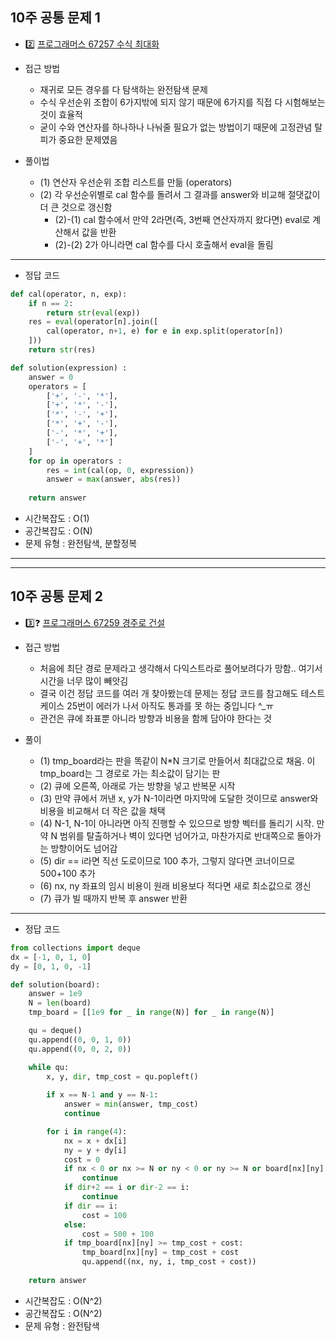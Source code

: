 ## 10주 공통 문제 1
* 2️⃣ [프로그래머스 67257 수식 최대화](https://programmers.co.kr/learn/courses/30/lessons/67257)

* 접근 방법
	* 재귀로 모든 경우를 다 탐색하는 완전탐색 문제
  * 수식 우선순위 조합이 6가지밖에 되지 않기 때문에 6가지를 직접 다 시험해보는 것이 효율적
  * 굳이 수와 연산자를 하나하나 나눠줄 필요가 없는 방법이기 때문에 고정관념 탈피가 중요한 문제였음

* 풀이법
  * (1) 연산자 우선순위 조합 리스트를 만듦 (operators)
  * (2) 각 우선순위별로 cal 함수를 돌려서 그 결과를 answer와 비교해 절댓값이 더 큰 것으로 갱신함
    * (2)-(1) cal 함수에서 만약 2라면(즉, 3번째 연산자까지 왔다면) eval로 계산해서 값을 반환
    * (2)-(2) 2가 아니라면 cal 함수를 다시 호출해서 eval을 돌림
   
---
* 정답 코드
```python
def cal(operator, n, exp):
    if n == 2:
        return str(eval(exp))
    res = eval(operator[n].join([
        cal(operator, n+1, e) for e in exp.split(operator[n])
    ]))
    return str(res)

def solution(expression) :
    answer = 0
    operators = [
        ['+', '-', '*'],
        ['+', '*', '-'],
        ['*', '-', '+'],
        ['*', '+', '-'],
        ['-', '*', '+'],
        ['-', '+', '*']
    ]
    for op in operators :
        res = int(cal(op, 0, expression))
        answer = max(answer, abs(res))
        
    return answer
```
- 시간복잡도 : O(1)
- 공간복잡도 : O(N)
- 문제 유형 : 완전탐색, 분할정복
---
---
## 10주 공통 문제 2
* 3️⃣❓ [프로그래머스 67259 경주로 건설](https://programmers.co.kr/learn/courses/30/lessons/67259)

* 접근 방법
	* 처음에 최단 경로 문제라고 생각해서 다익스트라로 풀어보려다가 망함.. 여기서 시간을 너무 많이 빼앗김
  * 결국 이건 정답 코드를 여러 개 찾아봤는데 문제는 정답 코드를 참고해도 테스트 케이스 25번이 에러가 나서 아직도 통과를 못 하는 중입니다 ^_ㅠ
  * 관건은 큐에 좌표뿐 아니라 방향과 비용을 함께 담아야 한다는 것

* 풀이
  * (1) tmp_board라는 판을 똑같이 N*N 크기로 만들어서 최대값으로 채움. 이 tmp_board는 그 경로로 가는 최소값이 담기는 판
  * (2) 큐에 오른쪽, 아래로 가는 방향을 넣고 반복문 시작
  * (3) 만약 큐에서 꺼낸 x, y가 N-1이라면 마지막에 도달한 것이므로 answer와 비용을 비교해서 더 작은 값을 채택
  * (4) N-1, N-1이 아니라면 아직 진행할 수 있으므로 방향 벡터를 돌리기 시작. 만약 N 범위를 탈출하거나 벽이 있다면 넘어가고, 마찬가지로 반대쪽으로 돌아가는 방향이어도 넘어감
  * (5) dir == i라면 직선 도로이므로 100 추가, 그렇지 않다면 코너이므로 500+100 추가
  * (6) nx, ny 좌표의 임시 비용이 원래 비용보다 적다면 새로 최소값으로 갱신
  * (7) 큐가 빌 때까지 반복 후 answer 반환
  
---
* 정답 코드
```python
from collections import deque
dx = [-1, 0, 1, 0]
dy = [0, 1, 0, -1]

def solution(board):
    answer = 1e9
    N = len(board)
    tmp_board = [[1e9 for _ in range(N)] for _ in range(N)]

    qu = deque()
    qu.append((0, 0, 1, 0))
    qu.append((0, 0, 2, 0))

    while qu:
        x, y, dir, tmp_cost = qu.popleft()
        
        if x == N-1 and y == N-1:
            answer = min(answer, tmp_cost)
            continue

        for i in range(4):
            nx = x + dx[i]
            ny = y + dy[i]
            cost = 0
            if nx < 0 or nx >= N or ny < 0 or ny >= N or board[nx][ny] == 1:
                continue
            if dir+2 == i or dir-2 == i:
                continue
            if dir == i:
                cost = 100
            else:
                cost = 500 + 100
            if tmp_board[nx][ny] >= tmp_cost + cost:
                tmp_board[nx][ny] = tmp_cost + cost
                qu.append((nx, ny, i, tmp_cost + cost))
            
    return answer
```
- 시간복잡도 : O(N^2)
- 공간복잡도 : O(N^2)
- 문제 유형 : 완전탐색 